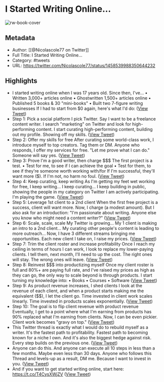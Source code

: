 # I Started Writing Online...

![rw-book-cover](https://pbs.twimg.com/profile_images/1441110928951443460/m27N-yt2.jpg)

## Metadata
- Author: [[@Nicolascole77 on Twitter]]
- Full Title: I Started Writing Online...
- Category: #tweets
- URL: https://twitter.com/Nicolascole77/status/1458539988350644232

## Highlights
- I started writing online when I was 17 years old.
  Since then, I've...
  • Written 3,000+ articles online
  • Ghostwritten 1,500+ articles online
  • Published 5 books & 30 "mini-books"
  • Built two 7-figure writing businesses
  If I had to start from $0 again, here's what I'd do: ([View Tweet](https://twitter.com/Nicolascole77/status/1458539988350644232))
- Step 1: Pick a social platform
  I pick Twitter.
  Say I want to be a freelance content writer. I search "marketing" on Twitter and look for high-performing content.
  I start curating high-performing content, building out my profile.
  Showing off my skills. ([View Tweet](https://twitter.com/Nicolascole77/status/1458539989428547593))
- Step 2: Offer my skills for free
  After curating some world-class work, I introduce myself to top creators.
  Tag them or DM.
  Anyone who responds, I offer my services for free.
  "Let me prove what I can do."
  Someone will say yes. ([View Tweet](https://twitter.com/Nicolascole77/status/1458539990212829185))
- Step 3: Prove I'm a good writer, then charge $$$
  The first project is a test.
  • Test for me, to see if I can achieve the goal
  • Test for them, to see if they're someone worth working with/for
  If I'm successful, they'll want more ($).
  If I'm not, no harm no foul. ([View Tweet](https://twitter.com/Nicolascole77/status/1458539991106301961))
- Step 4: Keep curating, keep writing
  As I'm getting my feet wet working for free, I keep writing...
  I keep curating...
  I keep building in public, showing the people in my category on Twitter I am actively participating.
  I'm playing the game. ([View Tweet](https://twitter.com/Nicolascole77/status/1458539992070901760))
- Step 5: Leverage 1st client to a 2nd client
  When the first free project is a success, client will want more.
  Now, I charge (a modest amount).
  But I also ask for an introduction:
  "I'm passionate about writing. Anyone else you know who might need a content writer?" ([View Tweet](https://twitter.com/Nicolascole77/status/1458539992964292609))
- Step 6: Scale, scale, scale
  My Twitter is growing...
  My 1 client is making an intro to a 2nd client...
  My curating other people's content is leading to more outreach...
  Now, I have 3 different streams bringing me opportunities.
  Each new client I take on, I raise my prices. ([View Tweet](https://twitter.com/Nicolascole77/status/1458539993887121409))
- Step 7: Trim the client roster and increase profitability
  Once I reach my ceiling in terms of hours I can work, I look to replace my lower-paying clients.
  I tell them, next month, I'll need to up the cost.
  The right ones will stay. The wrong ones will leave. ([View Tweet](https://twitter.com/Nicolascole77/status/1458539994780512258))
- Step 8: Reinvest $$$ into productizing myself
  Once my client roster is full and 80%+ are paying full rate, and I've raised my prices as high as they can go, the only way to scale beyond is through products.
  I start turning my knowledge into:
  • Books
  • Courses
  • Software ([View Tweet](https://twitter.com/Nicolascole77/status/1458539995699064842))
- Step 9: As product revenue increases, I shed clients
  I look at the revenue of each client, and when a product starts making me the equivalent ($$), I let the client go.
  Time invested in client work scales linearly.
  Time invested in products scales exponentially. ([View Tweet](https://twitter.com/Nicolascole77/status/1458539996642693125))
- Step 10: The goal is to flip client revenue with product revenue
  Eventually, I get to a point where what I'm earning from products has 90% replaced what I'm earning from clients.
  Now, I can be even pickier.
  Client work becomes "gravy on top." ([View Tweet](https://twitter.com/Nicolascole77/status/1458539997674487816))
- This Twitter thread is exactly what I would do to rebuild myself as a writer.
  It's the fastest path to profitability.
  Fastest path to becoming known for a niche I own.
  And it's also the biggest hedge against risk.
  Every step builds on the previous one. ([View Tweet](https://twitter.com/Nicolascole77/status/1458539998622453769))
- Anyone can do this.
  And anyone can execute all 10 steps in less than a few months.
  Maybe even less than 30 days.
  Anyone who follows this Thread and levels-up as a result, DM me.
  Because I want to invest in you. ([View Tweet](https://twitter.com/Nicolascole77/status/1458539999578705921))
- And if you want to get started writing online, start here:
  https://t.co/T4CysXWjZV ([View Tweet](https://twitter.com/Nicolascole77/status/1458540000526708737))
